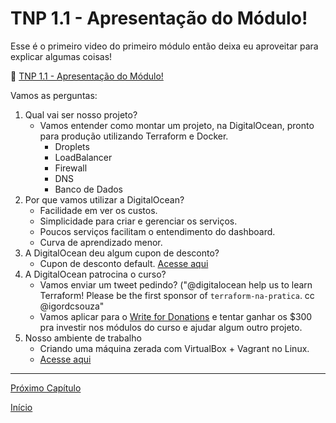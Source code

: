 # TNP 1.1 - Apresentação do Módulo!

Esse é o primeiro video do primeiro módulo então deixa eu aproveitar para explicar algumas coisas!


🎥 [TNP 1.1 - Apresentação do Módulo!]()


Vamos as perguntas:

1. Qual vai ser nosso projeto?
    * Vamos entender como montar um projeto, na DigitalOcean, pronto para produção utilizando Terraform e Docker.
        * Droplets
        * LoadBalancer
        * Firewall
        * DNS
        * Banco de Dados
1. Por que vamos utilizar a DigitalOcean?
    * Facilidade em ver os custos.
    * Simplicidade para criar e gerenciar os serviços.
    * Poucos serviços facilitam o entendimento do dashboard.
    * Curva de aprendizado menor.
1. A DigitalOcean deu algum cupon de desconto?
    * Cupon de desconto default. [Acesse aqui](https://try.digitalocean.com/performance/)
1. A DigitalOcean patrocina o curso?
    * Vamos enviar um tweet pedindo? ("@digitalocean help us to learn Terraform! Please be the first sponsor of `terraform-na-pratica`. cc @igordcsouza" 
    * Vamos aplicar para o [Write for Donations](https://www.digitalocean.com/write-for-donations/) e tentar ganhar os $300 pra investir nos módulos do curso e ajudar algum outro projeto.
1. Nosso ambiente de trabalho
    * Criando uma máquina zerada com VirtualBox + Vagrant no Linux.
    * [Acesse aqui](/modulos/modulo_01/workstation/Vagrantfile)


---
[Próximo Capítulo](/modulos/modulo_01/tnp_02.md)

[Início](/README.md)
